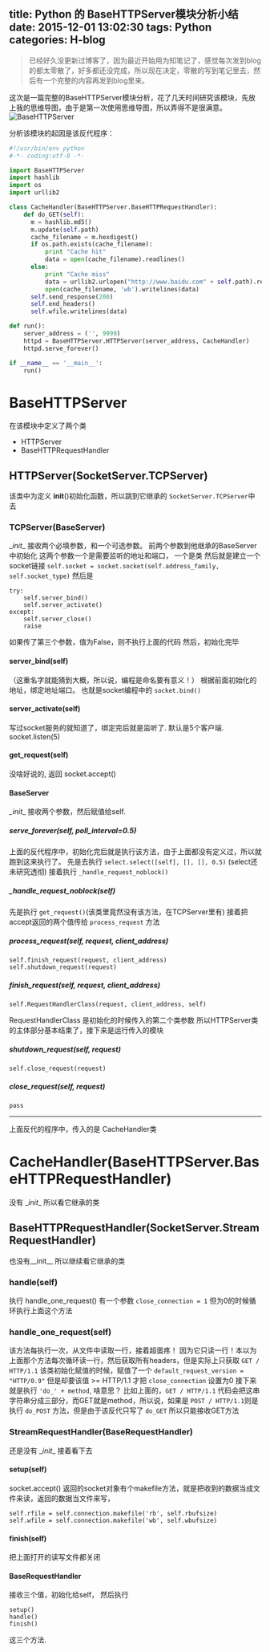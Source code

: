 title: Python 的 BaseHTTPServer模块分析小结
date: 2015-12-01 13:02:30
tags: Python
categories: H-blog
---
> 已经好久没更新过博客了，因为最近开始用为知笔记了，感觉每次发到blog的都太零散了，好多都还没完成，所以现在决定，零散的写到笔记里去，然后有一个完整的内容再发到blog里来。

<!--more-->


这次是一篇完整的BaseHTTPServer模块分析，花了几天时间研究该模块，先放上我的思维导图，由于是第一次使用思维导图，所以弄得不是很满意。
![BaseHTTPServer](http://7xscw6.com1.z0.glb.clouddn.com/hexo-BaseHTTPServer.jpeg)

分析该模块的起因是该反代程序：
```python
#!/usr/bin/env python
#-*- coding:utf-8 -*-

import BaseHTTPServer
import hashlib
import os
import urllib2

class CacheHandler(BaseHTTPServer.BaseHTTPRequestHandler):
    def do_GET(self):
      m = hashlib.md5()
      m.update(self.path)
      cache_filename = m.hexdigest()
      if os.path.exists(cache_filename):
          print "Cache hit"
          data = open(cache_filename).readlines()
      else:
          print "Cache miss"
          data = urllib2.urlopen("http://www.baidu.com" + self.path).readlines()
          open(cache_filename, 'wb').writelines(data)
      self.send_response(200)
      self.end_headers()
      self.wfile.writelines(data)

def run():
    server_address = ('', 9999)
    httpd = BaseHTTPServer.HTTPServer(server_address, CacheHandler)
    httpd.serve_forever()

if __name__ == '__main__':
    run()
```

# BaseHTTPServer 
在该模块中定义了两个类

 - HTTPServer
 - BaseHTTPRequestHandler

## HTTPServer(SocketServer.TCPServer)
该类中为定义 __init__()初始化函数，所以跳到它继承的 `SocketServer.TCPServer`中去
    
### TCPServer(BaseServer)
__init_\_ 接收两个必填参数，和一个可选参数。
前两个参数到他继承的BaseServer中初始化
这两个参数一个是需要监听的地址和端口， 一个是类
然后就是建立一个socket链接 `self.socket = socket.socket(self.address_family, self.socket_type)`
然后是
```
try:
    self.server_bind()
    self.server_activate()
except:
    self.server_close()
    raise
```
如果传了第三个参数，值为False，则不执行上面的代码
然后，初始化完毕

#### server_bind(self)
（这重名字就能猜到大概，所以说，编程是命名要有意义！）
根据前面初始化的地址，绑定地址端口。
也就是socket编程中的 `socket.bind()`

#### server_activate(self)
写过socket服务的就知道了，绑定完后就是监听了.
默认是5个客户端.
socket.listen(5)

#### get_request(self)
没啥好说的, 返回 socket.accept()

#### BaseServer
_\_init__ 接收两个参数，然后赋值给self.

##### serve_forever(self, poll_interval=0.5)
上面的反代程序中，初始化完后就是执行该方法，由于上面都没有定义过，所以就跑到这来执行了。
先是去执行 `select.select([self], [], [], 0.5)` (select还未研究透彻)
接着执行 `_handle_request_noblock()`

##### _handle_request_noblock(self)
先是执行 `get_request()`(该类里竟然没有该方法，在TCPServer里有)
接着把accept返回的两个值传给 `process_request` 方法

##### process_request(self, request, client_address)
```
self.finish_request(request, client_address)
self.shutdown_request(request)
```

##### finish_request(self, request, client_address)
```
self.RequestHandlerClass(request, client_address, self)
```
RequestHandlerClass 是初始化的时候传入的第二个类参数
所以HTTPServer类的主体部分基本结束了，接下来是运行传入的模块

##### shutdown_request(self, request)
```
self.close_request(request)
```

##### close_request(self, request)
```
pass
```
---
上面反代的程序中，传入的是 CacheHandler类
# CacheHandler(BaseHTTPServer.BaseHTTPRequestHandler)
没有 __init_\_ 所以看它继承的类

## BaseHTTPRequestHandler(SocketServer.StreamRequestHandler)
也没有__init_\_ 所以继续看它继承的类

### handle(self)
执行 handle_one_request()
有一个参数 `close_connection = 1` 但为0的时候循环执行上面这个方法

### handle_one_request(self)
该方法每执行一次，从文件中读取一行，接着超蛋疼！
因为它只读一行！本以为上面那个方法每次循环读一行，然后获取所有headers，但是实际上只获取
`GET / HTTP/1.1`
该类初始化赋值的时候，赋值了一个 `default_request_version = "HTTP/0.9"`
但是却要该值 >= HTTP/1.1 才把 `close_connection` 设置为0
接下来就是执行 `'do_' + method`, 啥意思？
比如上面的，`GET / HTTP/1.1` 代码会把这串字符串分成三部分，而GET就是method，所以说，如果是 `POST / HTTP/1.1`则是执行 `do_POST` 方法，但是由于该反代只写了 `do_GET` 所以只能接收GET方法

### StreamRequestHandler(BaseRequestHandler)
还是没有 __init_\_ 接着看下去

#### setup(self)
socket.accept() 返回的socket对象有个makefile方法，就是把收到的数据当成文件来读，返回的数据当文件来写，
```
self.rfile = self.connection.makefile('rb', self.rbufsize)
self.wfile = self.connection.makefile('wb', self.wbufsize)
```

#### finish(self)
把上面打开的读写文件都关闭

#### BaseRequestHandler
接收三个值，初始化给self， 然后执行 
```
setup()
handle()
finish()
```
这三个方法.